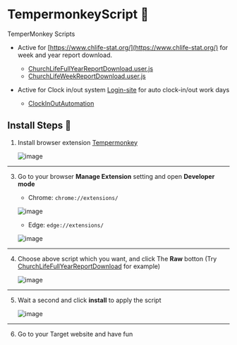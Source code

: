# TempermonkeyScript 🐒
TemperMonkey Scripts

- Active for [https://www.chlife-stat.org/](https://www.chlife-stat.org/) for week and year report download.
   - [ChurchLifeFullYearReportDownload.user.js](https://github.com/Fi5herL/TempermonkeyScript/blob/main/ChurchLifeFullYearReportDownload.user.js)
   - [ChurchLifeWeekReportDownload.user.js](https://github.com/Fi5herL/TempermonkeyScript/blob/main/ChurchLifeWeekReportDownload.user.js)

- Active for Clock in/out system [Login-site](https://fa-eups-saasfaprod1.fa.ocs.oraclecloud.com/) for auto clock-in/out work days
   - [ClockInOutAutomation]()

## Install Steps 👟

1. Install browser extension [Tempermonkey](https://www.tampermonkey.net/)

   ![image](https://github.com/user-attachments/assets/1bcbc6f9-3ad2-463e-8bfb-8b14f3156bda)

---

3. Go to your browser **Manage Extension** setting and open **Developer mode**

   - Chrome: ``` chrome://extensions/ ```
   
   ![image](https://github.com/user-attachments/assets/4f470393-e217-436a-8b95-02cd18ba6f3c)

   - Edge: ``` edge://extensions/ ```

   ![image](https://github.com/user-attachments/assets/399ebbaf-b8eb-49c6-a976-68fae908caac)

---

4. Choose above script which you want, and click The **Raw** botton (Try [ChurchLifeFullYearReportDownload](https://github.com/Fi5herL/TempermonkeyScript/blob/main/ChurchLifeFullYearReportDownload.user.js) for example)

   ![image](https://github.com/user-attachments/assets/00098465-2c61-4a2d-b239-c1399334a873)

---

5. Wait a second and click **install** to apply the script

   ![image](https://github.com/user-attachments/assets/1c72f724-ca68-4f8b-a977-058c3c9adf14)

---

6. Go to your Target website and have fun
